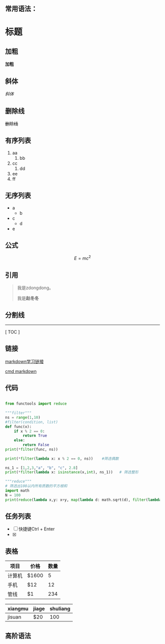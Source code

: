 


## 常用语法：
# 标题

## 加粗

**加粗** 

## 斜体

*斜体* 

## 删除线

~~删除线~~ 

## 有序列表
1. aa
	1. bb
2. cc
	1. dd
3. ee
4. ff

## 无序列表
* a
	* b
* c
	* d
* e

## 公式
$$E=mc^2$$


## 引用
> 我是zdongdong。
> 
> 我是**赵冬冬**

## 分割线
___

[ TOC ]

## 链接
[markdown学习链接](https://blog.csdn.net/afei__/article/details/80717153) 

[cmd markdown](https://www.zybuluo.com/mdeditor)
## 代码
``` python

from functools import reduce  
  
"""filter"""  
ns = range(1,10)  
#filter(condition, list)  
def func(x):  
    if x % 2 == 0:  
        return True  
    else:  
        return False  
print(*filter(func, ns))  
  
print(*filter(lambda x: x % 2 == 0, ns))    #筛选偶数  
  
ns_1 = [1,2,3,"a", "b", "c", 2.8]  
print(*filter(lambda x: isinstance(x,int), ns_1))   # 筛选整形  
  
"""reduce"""  
# 筛选出100以内所有质数的平方根和  
import math  
N = 100  
print(reduce(lambda x,y: x+y, map(lambda d: math.sqrt(d), filter(lambda p : 0 not in list(map(lambda q: p % q, range(2, int(math.sqrt(p) + 1)))), range(1, 100)))))
```
## 任务列表
- [ ]  快捷键Ctrl + Enter
- [x] 

## 表格
| 项目        | 价格   |  数量  |
| --------   | -----  | ----  |
| 计算机     | \$1600 |   5     |
| 手机        |   \$12   |   12   |
| 管线        |    \$1    |  234  |


| xiangmu | jiage | shuliang |
| --- | --- | --- |
| jisuan | \$20   | 100 |




## 高阶语法
